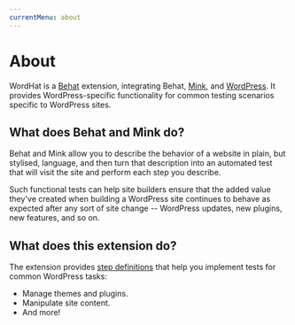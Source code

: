 ```yaml
---
currentMenu: about
---
```


# About

WordHat is a [Behat](http://behat.org) extension, integrating Behat, [Mink](https://github.com/Behat/MinkExtension), and [WordPress](https://wordpress.org). It provides WordPress-specific functionality for common testing scenarios specific to WordPress sites.


## What does Behat and Mink do?

Behat and Mink allow you to describe the behavior of a website in plain, but stylised, language, and then turn that description into an automated test that will visit the site and perform each step you describe.

Such functional tests can help site builders ensure that the added value they've created when building a WordPress site continues to behave as expected after any sort of site change -- WordPress updates, new plugins, new features, and so on.


## What does this extension do?

The extension provides [step definitions](http://docs.behat.org/en/latest/user_guide/context/definitions.html) that help you implement tests for common WordPress tasks:

* Manage themes and plugins.
* Manipulate site content.
* And more!
